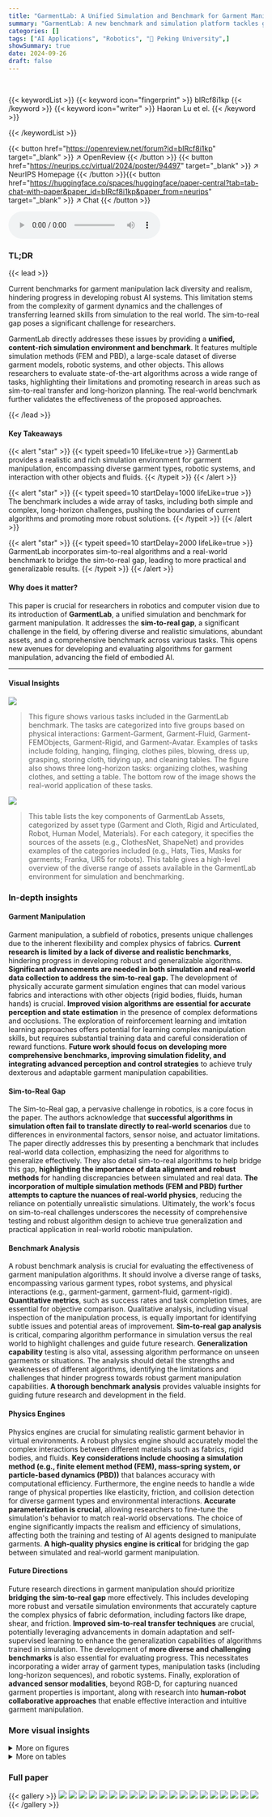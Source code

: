 ```yaml
---
title: "GarmentLab: A Unified Simulation and Benchmark for Garment Manipulation"
summary: "GarmentLab: A new benchmark and simulation platform tackles garment manipulation challenges by offering realistic simulations, diverse assets, and tasks bridging the sim-to-real gap for more robust AI..."
categories: []
tags: ["AI Applications", "Robotics", "🏢 Peking University",]
showSummary: true
date: 2024-09-26
draft: false
---
```


<br>

{{< keywordList >}}
{{< keyword icon="fingerprint" >}} bIRcf8i1kp {{< /keyword >}}
{{< keyword icon="writer" >}} Haoran Lu et el. {{< /keyword >}}
 
{{< /keywordList >}}

{{< button href="https://openreview.net/forum?id=bIRcf8i1kp" target="_blank" >}}
↗ OpenReview
{{< /button >}}
{{< button href="https://neurips.cc/virtual/2024/poster/94497" target="_blank" >}}
↗ NeurIPS Homepage
{{< /button >}}{{< button href="https://huggingface.co/spaces/huggingface/paper-central?tab=tab-chat-with-paper&paper_id=bIRcf8i1kp&paper_from=neurips" target="_blank" >}}
↗ Chat
{{< /button >}}



<audio controls>
    <source src="https://ai-paper-reviewer.com/bIRcf8i1kp/podcast.wav" type="audio/wav">
    Your browser does not support the audio element.
</audio>


### TL;DR


{{< lead >}}

Current benchmarks for garment manipulation lack diversity and realism, hindering progress in developing robust AI systems.  This limitation stems from the complexity of garment dynamics and the challenges of transferring learned skills from simulation to the real world.  The sim-to-real gap poses a significant challenge for researchers. 

GarmentLab directly addresses these issues by providing a **unified, content-rich simulation environment and benchmark**. It features multiple simulation methods (FEM and PBD), a large-scale dataset of diverse garment models, robotic systems, and other objects.  This allows researchers to evaluate state-of-the-art algorithms across a wide range of tasks, highlighting their limitations and promoting research in areas such as sim-to-real transfer and long-horizon planning. The real-world benchmark further validates the effectiveness of the proposed approaches.

{{< /lead >}}


#### Key Takeaways

{{< alert "star" >}}
{{< typeit speed=10 lifeLike=true >}} GarmentLab provides a realistic and rich simulation environment for garment manipulation, encompassing diverse garment types, robotic systems, and interaction with other objects and fluids. {{< /typeit >}}
{{< /alert >}}

{{< alert "star" >}}
{{< typeit speed=10 startDelay=1000 lifeLike=true >}} The benchmark includes a wide array of tasks, including both simple and complex, long-horizon challenges, pushing the boundaries of current algorithms and promoting more robust solutions. {{< /typeit >}}
{{< /alert >}}

{{< alert "star" >}}
{{< typeit speed=10 startDelay=2000 lifeLike=true >}} GarmentLab incorporates sim-to-real algorithms and a real-world benchmark to bridge the sim-to-real gap, leading to more practical and generalizable results. {{< /typeit >}}
{{< /alert >}}

#### Why does it matter?
This paper is crucial for researchers in robotics and computer vision due to its introduction of **GarmentLab**, a unified simulation and benchmark for garment manipulation.  It addresses the **sim-to-real gap**, a significant challenge in the field, by offering diverse and realistic simulations, abundant assets, and a comprehensive benchmark across various tasks. This opens new avenues for developing and evaluating algorithms for garment manipulation, advancing the field of embodied AI.

------
#### Visual Insights



![](https://ai-paper-reviewer.com/bIRcf8i1kp/figures_1_1.jpg)

> This figure shows various tasks included in the GarmentLab benchmark.  The tasks are categorized into five groups based on physical interactions: Garment-Garment, Garment-Fluid, Garment-FEMObjects, Garment-Rigid, and Garment-Avatar.  Examples of tasks include folding, hanging, flinging, clothes piles, blowing, dress up, grasping, storing cloth, tidying up, and cleaning tables.  The figure also shows three long-horizon tasks: organizing clothes, washing clothes, and setting a table.  The bottom row of the image shows the real-world application of these tasks.





![](https://ai-paper-reviewer.com/bIRcf8i1kp/tables_4_1.jpg)

> This table lists the key components of GarmentLab Assets, categorized by asset type (Garment and Cloth, Rigid and Articulated, Robot, Human Model, Materials).  For each category, it specifies the sources of the assets (e.g., ClothesNet, ShapeNet) and provides examples of the categories included (e.g., Hats, Ties, Masks for garments; Franka, UR5 for robots). This table gives a high-level overview of the diverse range of assets available in the GarmentLab environment for simulation and benchmarking.





### In-depth insights


#### Garment Manipulation
Garment manipulation, a subfield of robotics, presents unique challenges due to the inherent flexibility and complex physics of fabrics.  **Current research is limited by a lack of diverse and realistic benchmarks**, hindering progress in developing robust and generalizable algorithms.  **Significant advancements are needed in both simulation and real-world data collection to address the sim-to-real gap.**  The development of physically accurate garment simulation engines that can model various fabrics and interactions with other objects (rigid bodies, fluids, human hands) is crucial.  **Improved vision algorithms are essential for accurate perception and state estimation** in the presence of complex deformations and occlusions. The exploration of reinforcement learning and imitation learning approaches offers potential for learning complex manipulation skills, but requires substantial training data and careful consideration of reward functions.  **Future work should focus on developing more comprehensive benchmarks, improving simulation fidelity, and integrating advanced perception and control strategies** to achieve truly dexterous and adaptable garment manipulation capabilities.

#### Sim-to-Real Gap
The Sim-to-Real gap, a pervasive challenge in robotics, is a core focus in the paper.  The authors acknowledge that **successful algorithms in simulation often fail to translate directly to real-world scenarios** due to differences in environmental factors, sensor noise, and actuator limitations.  The paper directly addresses this by presenting a benchmark that includes real-world data collection, emphasizing the need for algorithms to generalize effectively.  They also detail sim-to-real algorithms to help bridge this gap, **highlighting the importance of data alignment and robust methods** for handling discrepancies between simulated and real data.  **The incorporation of multiple simulation methods (FEM and PBD) further attempts to capture the nuances of real-world physics**, reducing the reliance on potentially unrealistic simulations.  Ultimately, the work's focus on sim-to-real challenges underscores the necessity of comprehensive testing and robust algorithm design to achieve true generalization and practical application in real-world robotic manipulation.

#### Benchmark Analysis
A robust benchmark analysis is crucial for evaluating the effectiveness of garment manipulation algorithms.  It should involve a diverse range of tasks, encompassing various garment types, robot systems, and physical interactions (e.g., garment-garment, garment-fluid, garment-rigid).  **Quantitative metrics**, such as success rates and task completion times, are essential for objective comparison.  Qualitative analysis, including visual inspection of the manipulation process, is equally important for identifying subtle issues and potential areas of improvement. **Sim-to-real gap analysis** is critical, comparing algorithm performance in simulation versus the real world to highlight challenges and guide future research.  **Generalization capability** testing is also vital, assessing algorithm performance on unseen garments or situations.  The analysis should detail the strengths and weaknesses of different algorithms, identifying the limitations and challenges that hinder progress towards robust garment manipulation capabilities. **A thorough benchmark analysis** provides valuable insights for guiding future research and development in the field.

#### Physics Engines
Physics engines are crucial for simulating realistic garment behavior in virtual environments.  A robust physics engine should accurately model the complex interactions between different materials such as fabrics, rigid bodies, and fluids. **Key considerations include choosing a simulation method (e.g., finite element method (FEM), mass-spring system, or particle-based dynamics (PBD))** that balances accuracy with computational efficiency.  Furthermore, the engine needs to handle a wide range of physical properties like elasticity, friction, and collision detection for diverse garment types and environmental interactions.  **Accurate parameterization is crucial**, allowing researchers to fine-tune the simulation's behavior to match real-world observations.  The choice of engine significantly impacts the realism and efficiency of simulations, affecting both the training and testing of AI agents designed to manipulate garments. **A high-quality physics engine is critical** for bridging the gap between simulated and real-world garment manipulation.

#### Future Directions
Future research directions in garment manipulation should prioritize **bridging the sim-to-real gap** more effectively. This includes developing more robust and versatile simulation environments that accurately capture the complex physics of fabric deformation, including factors like drape, shear, and friction.  **Improved sim-to-real transfer techniques** are crucial, potentially leveraging advancements in domain adaptation and self-supervised learning to enhance the generalization capabilities of algorithms trained in simulation.  The development of **more diverse and challenging benchmarks** is also essential for evaluating progress.  This necessitates incorporating a wider array of garment types, manipulation tasks (including long-horizon sequences), and robotic systems.  Finally, exploration of **advanced sensor modalities**, beyond RGB-D, for capturing nuanced garment properties is important, along with research into **human-robot collaborative approaches** that enable effective interaction and intuitive garment manipulation.


### More visual insights

<details>
<summary>More on figures
</summary>


![](https://ai-paper-reviewer.com/bIRcf8i1kp/figures_2_1.jpg)

> GarmentLab is a unified simulation and benchmark environment for garment manipulation.  It provides realistic simulations of various garment types with different physical properties (multi-physics), using methods such as FEM and PBD.  The benchmark includes a wide range of tasks performed by different robotic systems and manipulators in both simulated and real-world settings, allowing for evaluation of state-of-the-art vision methods, reinforcement learning, and imitation learning approaches. The figure visually depicts the three key aspects of GarmentLab: MultiPhysics simulation, Teleoperation capabilities for data collection, and a Real-World Benchmark for sim-to-real transfer.


![](https://ai-paper-reviewer.com/bIRcf8i1kp/figures_3_1.jpg)

> The figure shows the overall architecture of GarmentLab, a unified simulation and benchmark for garment manipulation. It highlights the three main components: the GarmentLab Engine (left), which uses various simulation methods (PhysX5, FEM, PBD) and integrates with ROS for real-world robot control; the GarmentLab Asset (middle), which includes a large-scale dataset of garments, robots, and other objects; and the GarmentLab Benchmark (right), which defines a set of tasks for evaluating garment manipulation algorithms in both simulation and real-world settings. The bottom part shows the sim-to-real pipeline.


![](https://ai-paper-reviewer.com/bIRcf8i1kp/figures_4_1.jpg)

> This figure shows various tasks included in the GarmentLab benchmark.  These tasks are categorized into five groups based on physical interactions: Garment-Garment, Garment-Fluid, Garment-FEMObjects, Garment-Rigid, and Garment-Avatar.  The tasks range in complexity from simple manipulation actions (e.g., folding, hanging) to complex, long-horizon tasks requiring planning and integration of multiple skills (e.g., organizing clothes, washing clothes, setting a table, dressing up). The bottom row displays the real-world execution of these complex tasks, highlighting the sim-to-real transfer capabilities of GarmentLab.


![](https://ai-paper-reviewer.com/bIRcf8i1kp/figures_5_1.jpg)

> This figure shows various tasks included in the GarmentLab benchmark.  The top two rows illustrate different simulation tasks categorized by the type of interaction (Garment-Garment, Garment-Fluid, Garment-FEMObjects, Garment-Rigid, and Garment-Avatar).  The bottom row displays real-world experiments showcasing the transfer of simulated learning to real-world scenarios.


![](https://ai-paper-reviewer.com/bIRcf8i1kp/figures_6_1.jpg)

> This figure shows the process of creating a real-world benchmark for deformable objects. Part (a) illustrates the steps involved in converting real-world objects into simulation assets, including 3D scanning and post-processing. Part (b) showcases examples of various objects (garments, toys, household items) in both the simulation environment and real-world scenarios, along with the results of robot manipulation on those objects.


![](https://ai-paper-reviewer.com/bIRcf8i1kp/figures_7_1.jpg)

> This figure illustrates the GarmentLab's Sim2Real framework. The left side shows the teleoperation and MoveIt pipelines, utilizing ROS for a lightweight and easily deployable system.  The right side showcases three visual Sim2Real algorithms: Keypoint Embedding Alignment, Noisy Observation, and Point Cloud Alignment.  Each algorithm's effect on learned representations (visualized through point-level correspondence) is shown, highlighting improved performance after deploying these algorithms in a real-world setting.


![](https://ai-paper-reviewer.com/bIRcf8i1kp/figures_8_1.jpg)

> This figure shows a qualitative comparison of three vision-based algorithms (Affordance, Correspondence, and DIFT) on garment manipulation tasks.  The left column displays results from the Affordance algorithm, the middle column shows results from the Correspondence algorithm, and the right column shows results from the DIFT algorithm.  The images show the predicted manipulation results overlaid on the source images of the garments. The caption notes that the DIFT algorithm shows some errors in its predictions.


![](https://ai-paper-reviewer.com/bIRcf8i1kp/figures_23_1.jpg)

> This figure illustrates the different types of particle interactions considered in the GarmentLab simulation.  It shows how the simulation handles interactions between solid particles (e.g., parts of a garment), fluid particles (e.g., water), and combinations of solid and fluid particles.  The diagrams depict the various scenarios, including the 'rest offset' parameter which influences the way particles interact, particularly at boundaries between different material types.


![](https://ai-paper-reviewer.com/bIRcf8i1kp/figures_27_1.jpg)

> The figure illustrates the four-stage process of scanning real-world objects for the GarmentLab benchmark.  First, a model wears the clothes to create natural-looking wrinkles. Next, a 3D scanner captures the model's shape. The data is then post-processed to reduce the number of points (down-sampling), add texture details, and fill in any gaps in the point cloud. Finally, key points on the garment are manually annotated.


![](https://ai-paper-reviewer.com/bIRcf8i1kp/figures_27_2.jpg)

> This figure shows a variety of tasks included in the GarmentLab benchmark.  The tasks are categorized into five groups based on the physical interactions involved.  There are short-horizon tasks such as folding, hanging, flinging, and placing, but also long-horizon, complex tasks which are more challenging and require planning, such as organizing clothes, washing clothes, setting a table, and dressing up. The bottom row of images shows the same tasks performed in the real world, demonstrating the ability of the benchmark to transfer knowledge from simulation to real-world scenarios.


![](https://ai-paper-reviewer.com/bIRcf8i1kp/figures_30_1.jpg)

> This figure illustrates the Sim2Real framework used in the GarmentLab. The left side showcases the teleoperation and MoveIt pipelines which are lightweight and easy to deploy using ROS.  The right side displays the three proposed visual sim-to-real algorithms. Each algorithm's effect on visual representations before and after implementation is visually demonstrated, illustrating significant performance improvements after algorithm deployment.


![](https://ai-paper-reviewer.com/bIRcf8i1kp/figures_30_2.jpg)

> This figure shows a diagram of a hand model used in the Leap Motion system for teleoperation.  It illustrates the various parts of the hand, including the distal, intermediate, and proximal phalanges, as well as the metacarpals and the 0-length thumb metacarpal.  Each knuckle joint's spatial position is calculated using a retargeting algorithm and transmitted via ROS (Robot Operating System) messages. This is a crucial component of the system's ability to accurately track human hand movements and translate those movements into control signals for the robot arm in both simulation and the real world.


</details>




<details>
<summary>More on tables
</summary>


![](https://ai-paper-reviewer.com/bIRcf8i1kp/tables_5_1.jpg)
> This table compares GarmentLab with other deformable object environments across various features, including support for multi-camera scenes, different types of objects (garments, soft objects, rigid bodies, articulated objects, and fluids), sim-to-real capabilities, and the type of physics engine used.  It highlights GarmentLab's unique strengths in offering a comprehensive and realistic simulation environment for garment manipulation.

![](https://ai-paper-reviewer.com/bIRcf8i1kp/tables_8_1.jpg)
> This table provides a summary of the five different methods used in GarmentLab benchmark experiments. It lists the method name, its type (3D/2D visual correspondence, 3D representation, or reinforcement learning), its backbone (the underlying architecture or model), and the input type (point cloud, RGB image, or state-based ground truth).  The methods are compared based on their performance in handling various garment manipulation tasks within the GarmentLab environment.

![](https://ai-paper-reviewer.com/bIRcf8i1kp/tables_8_2.jpg)
> This table presents the quantitative results of five different algorithms (UGM, DIFT, Affordance, RL-State, RL-Vision) on five traditional garment manipulation tasks (Fold, Unfold, Hang, Place, Hang) categorized by Large-piece (Tops, Trousers, Skirts) and Small-piece (Hats, Gloves).  Each cell shows the average success rate across multiple trials for a given algorithm and task.  The results highlight the varying performance of different methods across different task types and garment sizes, offering insights into the strengths and weaknesses of each algorithm.

![](https://ai-paper-reviewer.com/bIRcf8i1kp/tables_9_1.jpg)
> This table presents the results of real-world experiments evaluating the performance of the UniGarmentManip algorithm on two garment manipulation tasks: T-shirt folding and hat hanging.  It also shows an ablation study demonstrating the impact of three key components of the UniGarmentManip sim-to-real approach: Pointcloud Alignment (PA), Noise Augmentation (Noise), and Keypoint Embedding Alignment (EA).  Each entry represents the number of successful trials out of 15 attempts for each task and algorithm configuration.

![](https://ai-paper-reviewer.com/bIRcf8i1kp/tables_22_1.jpg)
> This table compares GarmentLab with other deformable object environments across various features, including the types of objects supported (garments, soft objects, rigid bodies, fluids, articulated objects, and humans), simulation methods (FEM and PBD), sim-to-real capabilities, the availability of multi-camera setups, the presence of realistic scenes, and the types of tasks supported (dexterous manipulation, navigation, etc.). GarmentLab stands out due to its support for diverse object types and physics engines, comprehensive sim-to-real capabilities, the inclusion of real-world benchmarks, and its suitability for a wide range of manipulation tasks.

![](https://ai-paper-reviewer.com/bIRcf8i1kp/tables_25_1.jpg)
> This table compares GarmentLab with other deformable object environments across various features, including the support for multiple cameras, different types of objects (garments, rigid bodies, articulated objects, humans, fluids), physics engines, sim-to-real capabilities, and the type of tasks supported. It highlights GarmentLab's advantages in terms of its comprehensive features and realistic simulation capabilities.

![](https://ai-paper-reviewer.com/bIRcf8i1kp/tables_26_1.jpg)
> This table compares GarmentLab with other deformable object environments across various aspects such as the types of objects supported (garments, soft objects, rigid bodies, articulated objects, humans, fluids), simulation methods (FEM, PBD), sim-to-real capabilities, the presence of multi-camera setups, the availability of real-world benchmarks, and the type of tasks supported (dexterous manipulation, mobile manipulation, navigation tasks, etc.).  The table highlights GarmentLab's unique combination of features, particularly its support for multi-physics simulation, diverse garment types, a real-world benchmark, and robust sim-to-real techniques. 

</details>




### Full paper

{{< gallery >}}
<img src="https://ai-paper-reviewer.com/bIRcf8i1kp/1.png" class="grid-w50 md:grid-w33 xl:grid-w25" />
<img src="https://ai-paper-reviewer.com/bIRcf8i1kp/2.png" class="grid-w50 md:grid-w33 xl:grid-w25" />
<img src="https://ai-paper-reviewer.com/bIRcf8i1kp/3.png" class="grid-w50 md:grid-w33 xl:grid-w25" />
<img src="https://ai-paper-reviewer.com/bIRcf8i1kp/4.png" class="grid-w50 md:grid-w33 xl:grid-w25" />
<img src="https://ai-paper-reviewer.com/bIRcf8i1kp/5.png" class="grid-w50 md:grid-w33 xl:grid-w25" />
<img src="https://ai-paper-reviewer.com/bIRcf8i1kp/6.png" class="grid-w50 md:grid-w33 xl:grid-w25" />
<img src="https://ai-paper-reviewer.com/bIRcf8i1kp/7.png" class="grid-w50 md:grid-w33 xl:grid-w25" />
<img src="https://ai-paper-reviewer.com/bIRcf8i1kp/8.png" class="grid-w50 md:grid-w33 xl:grid-w25" />
<img src="https://ai-paper-reviewer.com/bIRcf8i1kp/9.png" class="grid-w50 md:grid-w33 xl:grid-w25" />
<img src="https://ai-paper-reviewer.com/bIRcf8i1kp/10.png" class="grid-w50 md:grid-w33 xl:grid-w25" />
<img src="https://ai-paper-reviewer.com/bIRcf8i1kp/11.png" class="grid-w50 md:grid-w33 xl:grid-w25" />
<img src="https://ai-paper-reviewer.com/bIRcf8i1kp/12.png" class="grid-w50 md:grid-w33 xl:grid-w25" />
<img src="https://ai-paper-reviewer.com/bIRcf8i1kp/13.png" class="grid-w50 md:grid-w33 xl:grid-w25" />
<img src="https://ai-paper-reviewer.com/bIRcf8i1kp/14.png" class="grid-w50 md:grid-w33 xl:grid-w25" />
<img src="https://ai-paper-reviewer.com/bIRcf8i1kp/15.png" class="grid-w50 md:grid-w33 xl:grid-w25" />
<img src="https://ai-paper-reviewer.com/bIRcf8i1kp/16.png" class="grid-w50 md:grid-w33 xl:grid-w25" />
<img src="https://ai-paper-reviewer.com/bIRcf8i1kp/17.png" class="grid-w50 md:grid-w33 xl:grid-w25" />
<img src="https://ai-paper-reviewer.com/bIRcf8i1kp/18.png" class="grid-w50 md:grid-w33 xl:grid-w25" />
<img src="https://ai-paper-reviewer.com/bIRcf8i1kp/19.png" class="grid-w50 md:grid-w33 xl:grid-w25" />
<img src="https://ai-paper-reviewer.com/bIRcf8i1kp/20.png" class="grid-w50 md:grid-w33 xl:grid-w25" />
{{< /gallery >}}